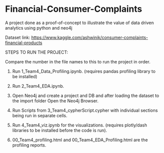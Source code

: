 # Financial-Consumer-Complaints
A project done as a proof-of-concept to illustrate the value of data driven analytics using python and neo4j

Dataset link: https://www.kaggle.com/ashwinik/consumer-complaints-financial-products

STEPS TO RUN THE PROJECT:

Compare the number in the file names to this to run the project in order.

1. Run 1_Team4_Data_Profiling.ipynb.  (requires pandas profiling library to be installed)

2. Run 2_Team4_EDA.ipynb.

3. Open Neo4j and create a project and DB and after loading the dataset to the import folder Open the Neo4j Browser.

4. Run Scripts from 3_Team4_cypherScript.cypher with individual sections being run in separate cells.

5. Run 4_Team4_viz.ipynb for the visualizations. (requires plotly/dash libraries to be installed before the code is run).

6. 00_Team4_profiling.html and 00_Team4_EDA_Profiling.html are the profiling reports.
